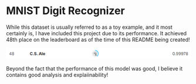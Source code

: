 # MNIST Digit Recognizer

While this dataset is usually referred to as a toy example, and it most certainly is, I have included this project due to its performance. It achieved 48th place on the leaderboard as of the time of this README being created!

![leaderboard_image](leaderboard_picture/leaderboard.png)

Beyond the fact that the performance of this model was good, I believe it contains good analysis and explaiinability!